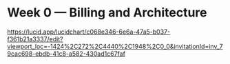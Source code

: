 # Week 0 — Billing and Architecture
https://lucid.app/lucidchart/c068e346-6e6a-47a5-b037-f361b21a3337/edit?viewport_loc=-1424%2C272%2C4440%2C1948%2C0_0&invitationId=inv_79cac698-ebdb-41c8-a582-430ad1c67faf
